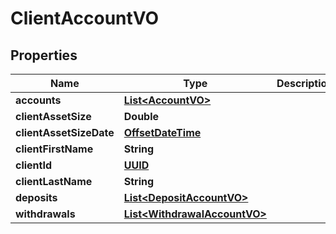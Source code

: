 
# ClientAccountVO

## Properties
Name | Type | Description | Notes
------------ | ------------- | ------------- | -------------
**accounts** | [**List&lt;AccountVO&gt;**](AccountVO.md) |  |  [optional]
**clientAssetSize** | **Double** |  |  [optional]
**clientAssetSizeDate** | [**OffsetDateTime**](OffsetDateTime.md) |  |  [optional]
**clientFirstName** | **String** |  |  [optional]
**clientId** | [**UUID**](UUID.md) |  |  [optional]
**clientLastName** | **String** |  |  [optional]
**deposits** | [**List&lt;DepositAccountVO&gt;**](DepositAccountVO.md) |  |  [optional]
**withdrawals** | [**List&lt;WithdrawalAccountVO&gt;**](WithdrawalAccountVO.md) |  |  [optional]




